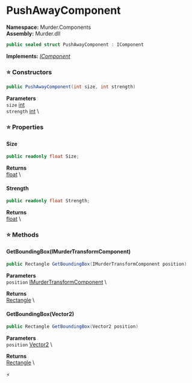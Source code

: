 # PushAwayComponent

**Namespace:** Murder.Components \
**Assembly:** Murder.dll

```csharp
public sealed struct PushAwayComponent : IComponent
```

**Implements:** _[IComponent](../../Bang/Components/IComponent.html)_

### ⭐ Constructors
```csharp
public PushAwayComponent(int size, int strength)
```

**Parameters** \
`size` [int](https://learn.microsoft.com/en-us/dotnet/api/System.Int32?view=net-7.0) \
`strength` [int](https://learn.microsoft.com/en-us/dotnet/api/System.Int32?view=net-7.0) \

### ⭐ Properties
#### Size
```csharp
public readonly float Size;
```

**Returns** \
[float](https://learn.microsoft.com/en-us/dotnet/api/System.Single?view=net-7.0) \
#### Strength
```csharp
public readonly float Strength;
```

**Returns** \
[float](https://learn.microsoft.com/en-us/dotnet/api/System.Single?view=net-7.0) \
### ⭐ Methods
#### GetBoundingBox(IMurderTransformComponent)
```csharp
public Rectangle GetBoundingBox(IMurderTransformComponent position)
```

**Parameters** \
`position` [IMurderTransformComponent](../../Murder/Components/IMurderTransformComponent.html) \

**Returns** \
[Rectangle](../../Murder/Core/Geometry/Rectangle.html) \

#### GetBoundingBox(Vector2)
```csharp
public Rectangle GetBoundingBox(Vector2 position)
```

**Parameters** \
`position` [Vector2](../../Murder/Core/Geometry/Vector2.html) \

**Returns** \
[Rectangle](../../Murder/Core/Geometry/Rectangle.html) \



⚡